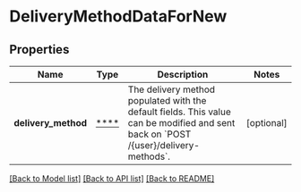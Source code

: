 # DeliveryMethodDataForNew

## Properties
Name | Type | Description | Notes
------------ | ------------- | ------------- | -------------
**delivery_method** | [****](.md) | The delivery method populated with the default fields. This value can be modified and sent back on &#x60;POST /{user}/delivery-methods&#x60;. | [optional] 

[[Back to Model list]](../../README.md#documentation-for-models) [[Back to API list]](../../README.md#documentation-for-api-endpoints) [[Back to README]](../../README.md)

